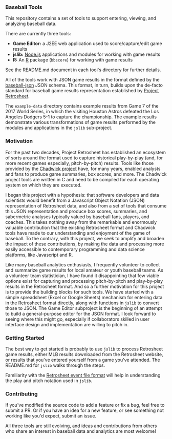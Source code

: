 ### Baseball Tools

This repository contains a set of tools to support entering, viewing, and analyzing baseball data.

There are currently three tools:

* **Game Editor:** a J2EE web application used to score/capture/edit game results
* **jslib:** [Node.js](https://nodejs.org/en/) applications and modules for working with game results
* **R:** An [R](https://www.r-project.org/) package (`bbscore`) for working with game results

See the README.md document in each tool's directory for further details.

All of the tools work with JSON game results in the format defined by the [baseball-json](https://github.com/scottcame/baseball-json) JSON schema. This
format, in turn, builds upon the de-facto standard for baseball game results representation established by [Project Retrosheet](http://www.retrosheet.org/).

The `example-data` directory contains example results from Game 7 of the 2017 World Series, in which the visiting Houston Astros defeated the
Los Angeles Dodgers 5-1 to capture the championship.  The example results demonstrate various transformations of game results performed by the modules
and applications in the `jslib` sub-project.

### Motivation

For the past two decades, Project Retrosheet has established an ecosystem of sorts around the format used to capture historical play-by-play (and, for more recent
  games especially, pitch-by-pitch) results.  Tools like those provided by the [Chadwick project](http://chadwick.sourceforge.net/doc/index.html) have, for many
  years, enabled analysts and fans to produce game summaries, box scores, and more.  The Chadwick project tools are written in C and need to be compiled for each
  operating system on which they are executed.

I began this project with a hypothesis:  that software developers and data scientists would benefit from a Javascript Object Notation (JSON) representation of Retrosheet
data, and also from a set of tools that consume this JSON representation and produce box scores, summaries, and sabermetric analyses typically valued by baseball
fans, players, and coaches.  This takes nothing away from the remarkable and enormously valuable contribution that the existing Retrosheet format and Chadwick tools have
made to our understanding and enjoyment of the game of baseball.  To the contrary, with this project, we seek to amplify and broaden the impact of these contributions, by
making the data and processing more easily accessible to contemporary programming and data science platforms, like Javascript and R.

Like many baseball analytics enthusiasts, I frequently volunteer to collect and summarize game results for local amateur or youth baseball teams.  As a volunteer team
statistician, I have found it disappointing that few viable options exist for capturing and processing pitch-by-pitch and play-by-play results in the Retrosheet format. And
so a further motivation for this project is to provide the building blocks for such tools.  We have started with a simple spreadsheet (Excel or Google Sheets) mechanism for
entering data in the Retrosheet format directly, along with functions in `jslib` to convert those to JSON.  The Game Editor subproject is the beginning of an attempt to build
a general-purpose editor for the JSON format.  I look forward to seeing where this might go, especially if collaborators skilled in user interface design and implementation
are willing to pitch in.

### Getting Started

The best way to get started is probably to use `jslib` to process Retrosheet game results, either MLB results downloaded from the Retrosheet website,
or results that you've entered yourself from a game you've attended.  The README.md for `jslib` walks through the steps.

Familiarity with the [Retrosheet event file format](http://www.retrosheet.org/eventfile.htm) will help in understanding the play and pitch notation used in `jslib`.

### Contributing

If you've modified the source code to add a feature or fix a bug, feel free to submit a PR.  Or if you have an idea for a new feature, or see something not working
like you'd expect, submit an issue.

All three tools are still evolving, and ideas and contributions from others who share an interest in baseball
data and analytics are most welcome!
